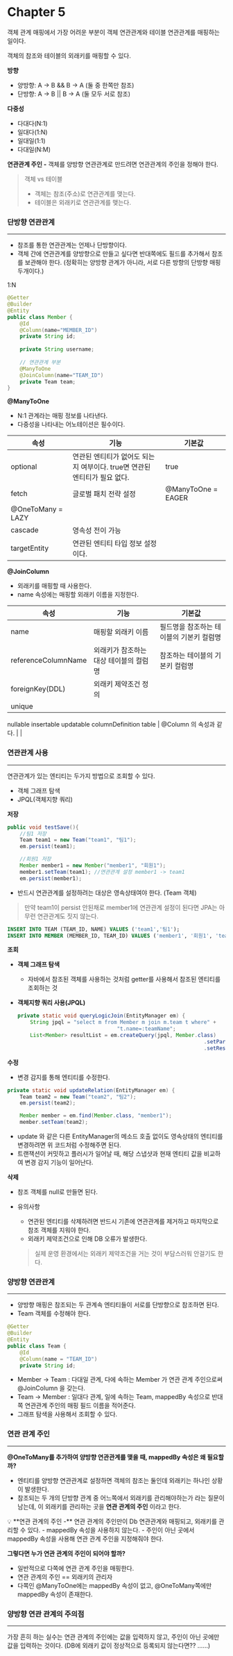 # Chapter 5

객체 관계 매핑에서 가장 어려운 부분이 객체 연관관계와 테이블 연관관계를 매핑하는 일이다.

객체의 참조와 테이블의 외래키를 매핑할 수 있다.

**방향**

- 양방향: A → B && B → A (둘 중 한쪽만 참조)
- 단방향: A → B || B → A (둘 모두 서로 참조)

**다중성**

- 다대다(N:1)
- 일대다(1:N)
- 일대일(1:1)
- 다대일(N:M)

**연관관계 주인 -** 객체를 양방향 연관관계로 만드려면 연관관계의 주인을 정해야 한다.

> 객체 vs 테이블
> 
> - 객체는 참조(주소)로 연관관계를 맺는다.
> - 테이블은 외래키로 연관관계를 맺는다.

### 단방향 연관관계

---

- 참조를 통한 연관관계는 언제나 단방향이다.
- 객체 간에 연관관계를 양방향으로 만들고 싶다면 반대쪽에도 필드를 추가해서 참조를 보관해야 한다. (정확히는 양방향 관계가 아니라, 서로 다른 방향의 단방향 매핑 두개이다.)

1:N

```java
@Getter
@Builder
@Entity
public class Member {
    @Id
    @Column(name="MEMBER_ID")
    private String id;
    
    private String username;
    
    // 연관관계 부분
    @ManyToOne
    @JoinColumn(name="TEAM_ID")
    private Team team;
}
```

**@ManyToOne**

- N:1 관계라는 매핑 정보를 나타낸다.
- 다중성을 나타내는 어노테이션은 필수이다.

| 속성 | 기능 | 기본값 |
| --- | --- | --- |
| optional | 연관된 엔티티가 없어도 되는지 여부이다. true면 연관된 엔티티가 필요 없다.  | true |
| fetch | 글로벌 패치 전략 설정 | @ManyToOne = EAGER
@OneToMany = LAZY |
| cascade | 영속성 전이 가능 |  |
| targetEntity | 연관된 엔티티 타입 정보 설정이다. |  |

**@JoinColumn**

- 외래키를 매핑할 때 사용한다.
- name 속성에는 매핑할 외래키 이름을 지정한다.

| 속성 | 기능 | 기본값 |
| --- | --- | --- |
| name | 매핑할 외래키 이름 | 필드명을 참조하는 테이블의 기본키 컬럼명 |
| referenceColumnName | 외래키가 참조하는 대상 테이블의 컬럼명 | 참조하는 테이블의 기본키 컬럼명 |
| foreignKey(DDL) | 외래키 제약조건 정의 |  |
| unique
nullable
insertable
updatable
columnDefinition
table | @Column 의 속성과 같다. |  |

### 연관관계 사용

---

연관관계가 있는 엔티티는 두가지 방법으로 조회할 수 있다. 

- 객체 그래프 탐색
- JPQL(객체지향 쿼리)

**저장**

```java
public void testSave(){
	//팀1 저장
	Team team1 = new Team("team1", "팀1");
	em.persist(team1);

	//회원1 저장
	Member member1 = new Member("member1", "회원1");
	member1.setTeam(team1); //연관관계 설정 member1 -> team1
	em.persist(member1);
```

- 반드시 연관관계를 설정하려는 대상은 영속상태여야 한다. (Team 객체)

> 만약 team1이 persist 안된채로 member1에 연관관계 설정이 된다면 JPA는 아무런 연관관계도 짓지 않는다.
> 

```sql
INSERT INTO TEAM (TEAM_ID, NAME) VALUES ('team1','팀1');
INSERT INTO MEMBER (MEMBER_ID, TEAM_ID) VALUES ('member1', '회원1', 'team1');
```

**조회**

- **객체 그래프 탐색**
    - 자바에서 참조된 객체를 사용하는 것처럼 getter를 사용해서 참조된 엔티티를 조회하는 것
- **객체지향 쿼리 사용(JPQL)**
    
    ```java
    private static void queryLogicJoin(EntityManager em) {
    	String jpql = "select m from Member m join m.team t where" + 
    								"t.name=:teamName";
    	List<Member> resultList = em.createQuery(jpql, Member.class)
    															.setParameter("teamName", "팀1");
    															.setResultList();
    ```
    

**수정**

- 변경 감지를 통해 엔티티를 수정한다.

```java
private static void updateRelation(EntityManager em) {
	Team team2 = new Team("team2", "팀2");
	em.persist(team2);

	Member member = em.find(Member.class, "member1");
	member.setTeam(team2);
```

- update 와 같은 다른 EntityManager의 메소드 호출 없이도 영속상태의 엔티티를 변경하려면 위 코드처럼 수정해주면 된다.
- 트랜잭션이 커밋하고 플러시가 일어날 때, 해당 스냅샷과 현재 엔티티 값을 비교하여 변경 감지 기능이 일어난다.

**삭제**

- 참조 객체를 null로 만들면 된다.
- 유의사항
    - 연관된 엔티티를 삭제하려면 반드시 기존에 연관관계를 제거하고  마지막으로 참조 객체를 지워야 한다.
    - 외래키 제약조건으로 인해 DB 오류가 발생한다.
    
    > 실제 운영 환경에서는 외래키 제약조건을 거는 것이 부담스러워 안걸기도 한다.
    > 
    

### 양방향 연관관계

---

- 양방향 매핑은 참조되는 두 관계속 엔티티들이 서로를 단방향으로 참조하면 된다.
- Team 객체를 수정해야 한다.

```java
@Getter
@Builder
@Entity
public class Team {
	@Id
	@Column(name = "TEAM_ID")
	private String id;
```

- Member → Team : 다대일 관계, 다에 속하는 Member 가 연관 관계 주인으로써 @JoinColumn 을 갖는다.
- Team → Member : 일대다 관계, 일에 속하는 Team, mappedBy 속성으로 반대쪽 연관관계 주인의 매핑 필드 이름을 적어준다.
- 그래프 탐색을 사용해서 조회할 수 있다.

### 연관 관계 주인

---

**@OneToMany를 추가하여 양방향 연관관계를 맺을 때, mappedBy 속성은 왜 필요할까?**

- 엔티티를 양방향 연관관계로 설정하면 객체의 참조는 둘인데 외래키는 하나인 상황이 발생한다.
- 참조되는 두 개의 단방향 관계 중 어느쪽에서 외래키를 관리해야하는가 라는 질문이 남는데, 이 외래키를 관리하는 곳을 **연관 관계의 주인** 이라고 한다.

<aside>
💡 **연관 관계의 주인
-** 연관 관계의 주인만이 Db 연관관계와 매핑되고, 외래키를 관리할 수 있다.
- mappedBy 속성을 사용하지 않는다.
- 주인이 아닌 곳에서 mappedBy 속성을 사용해 연관 관계 주인을 지정해줘야 한다.

</aside>

**그렇다면 누가 연관 관계의 주인이 되어야 할까?**

- 일반적으로 다쪽에 연관 관계 주인을 매핑한다.
- 연관 관계의 주인 == 외래키의 관리자
- 다쪽인 @ManyToOne에는 mappedBy 속성이 없고, @OneToMany쪽에만 mappedBy 속성이 존재한다.

### 양방향 연관 관계의 주의점

---

가장 흔히 하는 실수는 연관 관계의 주인에는 값을 입력하지 않고, 주인이 아닌 곳에만 값을 입력하는 것이다. (DB에 외래키 값이 정상적으로 등록되지 않는다면?? ……)
